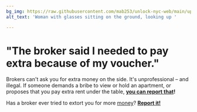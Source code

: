 ```yaml
---
bg_img: https://raw.githubusercontent.com/mab253/unlock-nyc-web/main/uploads/storytelling_website-7.png
alt_text: 'Woman with glasses sitting on the ground, looking up '

---
```

# "The broker said I needed to pay extra because of my voucher."

Brokers can't ask you for extra money on the side. It's unprofessional – and illegal. If someone demands a bribe to view or hold an apartment, or proposes that you pay extra rent under the table, [**you can report that**](/report "Report")**!**

Has a broker ever tried to extort you for more [money](twitter.com "Twitter")? [**Report it!**](/report "Report")